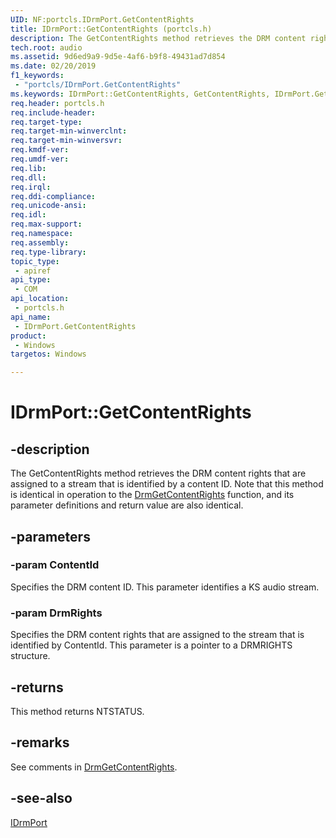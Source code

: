 ```yaml
---
UID: NF:portcls.IDrmPort.GetContentRights
title: IDrmPort::GetContentRights (portcls.h)
description: The GetContentRights method retrieves the DRM content rights that are assigned to a stream that is identified by a content ID.
tech.root: audio
ms.assetid: 9d6ed9a9-9d5e-4af6-b9f8-49431ad7d854
ms.date: 02/20/2019
f1_keywords:
 - "portcls/IDrmPort.GetContentRights"
ms.keywords: IDrmPort::GetContentRights, GetContentRights, IDrmPort.GetContentRights, IDrmPort::GetContentRights, IDrmPort.GetContentRights
req.header: portcls.h
req.include-header:
req.target-type:
req.target-min-winverclnt:
req.target-min-winversvr:
req.kmdf-ver:
req.umdf-ver:
req.lib:
req.dll:
req.irql: 
req.ddi-compliance:
req.unicode-ansi:
req.idl:
req.max-support:
req.namespace:
req.assembly:
req.type-library: 
topic_type: 
 - apiref
api_type: 
 - COM
api_location: 
 - portcls.h
api_name: 
 - IDrmPort.GetContentRights
product: 
 - Windows
targetos: Windows

---
```


# IDrmPort::GetContentRights


## -description

The GetContentRights method retrieves the DRM content rights that are assigned to a stream that is identified by a content ID. Note that this method is identical in operation to the [DrmGetContentRights](https://docs.microsoft.com/windows-hardware/drivers/ddi/drmk/nf-drmk-drmgetcontentrights) function, and its parameter definitions and return value are also identical.

## -parameters

### -param ContentId

Specifies the DRM content ID. This parameter identifies a KS audio stream.

### -param DrmRights

Specifies the DRM content rights that are assigned to the stream that is identified by ContentId. This parameter is a pointer to a DRMRIGHTS structure.


## -returns
This method returns NTSTATUS.

## -remarks

See comments in [DrmGetContentRights](https://docs.microsoft.com/windows-hardware/drivers/ddi/drmk/nf-drmk-drmgetcontentrights).


## -see-also

[IDrmPort](nn-portcls-idrmport.md)
